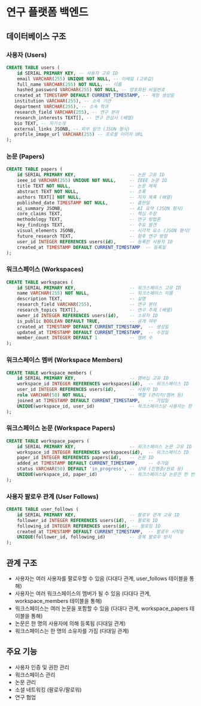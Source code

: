 # 연구 플랫폼 백엔드

## 데이터베이스 구조

### 사용자 (Users)
```sql
CREATE TABLE users (
    id SERIAL PRIMARY KEY, -- 사용자 고유 ID
    email VARCHAR(255) UNIQUE NOT NULL, -- 이메일 (고유값)
    full_name VARCHAR(255) NOT NULL, -- 이름
    hashed_password VARCHAR(255) NOT NULL, -- 암호화된 비밀번호
   created_at TIMESTAMP DEFAULT CURRENT_TIMESTAMP, -- 계정 생성일
   institution VARCHAR(255), -- 소속 기관
   department VARCHAR(255), -- 소속 학과
   research_field VARCHAR(255), -- 연구 분야
   research_interests TEXT[], -- 연구 관심사 (배열)
   bio TEXT, -- 자기소개
   external_links JSONB, -- 외부 링크 (JSON 형식)
   profile_image_url VARCHAR(255) -- 프로필 이미지 URL
);
```

### 논문 (Papers)
```sql
CREATE TABLE papers (
    id SERIAL PRIMARY KEY,                    -- 논문 고유 ID
    ieee_id VARCHAR(255) UNIQUE NOT NULL,     -- IEEE 논문 ID
    title TEXT NOT NULL,                      -- 논문 제목
    abstract TEXT NOT NULL,                   -- 초록
    authors TEXT[] NOT NULL,                  -- 저자 목록 (배열)
    published_date TIMESTAMP NOT NULL,        -- 출판일
    ai_summary JSONB,                         -- AI 요약 (JSON 형식)
    core_claims TEXT,                         -- 핵심 주장
    methodology TEXT,                         -- 연구 방법론
    key_findings TEXT,                        -- 주요 발견
    visual_elements JSONB,                    -- 시각적 요소 (JSON 형식)
    future_research TEXT,                     -- 향후 연구 방향
    user_id INTEGER REFERENCES users(id),     -- 등록한 사용자 ID
    created_at TIMESTAMP DEFAULT CURRENT_TIMESTAMP  -- 등록일
);
```

### 워크스페이스 (Workspaces)
```sql
CREATE TABLE workspaces (
    id SERIAL PRIMARY KEY,                    -- 워크스페이스 고유 ID
    name VARCHAR(255) NOT NULL,               -- 워크스페이스 이름
    description TEXT,                         -- 설명
    research_field VARCHAR(255),              -- 연구 분야
    research_topics TEXT[],                   -- 연구 주제 (배열)
    owner_id INTEGER REFERENCES users(id),    -- 소유자 ID
    is_public BOOLEAN DEFAULT TRUE,           -- 공개 여부
    created_at TIMESTAMP DEFAULT CURRENT_TIMESTAMP,  -- 생성일
    updated_at TIMESTAMP DEFAULT CURRENT_TIMESTAMP,  -- 수정일
    member_count INTEGER DEFAULT 1            -- 멤버 수
);
```

### 워크스페이스 멤버 (Workspace Members)
```sql
CREATE TABLE workspace_members (
    id SERIAL PRIMARY KEY,                    -- 멤버십 고유 ID
    workspace_id INTEGER REFERENCES workspaces(id),  -- 워크스페이스 ID
    user_id INTEGER REFERENCES users(id),     -- 사용자 ID
    role VARCHAR(50) NOT NULL,                -- 역할 (관리자/멤버 등)
    joined_at TIMESTAMP DEFAULT CURRENT_TIMESTAMP,   -- 가입일
    UNIQUE(workspace_id, user_id)             -- 워크스페이스당 사용자는 한 번만 가입 가능
);
```

### 워크스페이스 논문 (Workspace Papers)
```sql
CREATE TABLE workspace_papers (
    id SERIAL PRIMARY KEY,                    -- 워크스페이스 논문 고유 ID
    workspace_id INTEGER REFERENCES workspaces(id),  -- 워크스페이스 ID
    paper_id INTEGER REFERENCES papers(id),   -- 논문 ID
    added_at TIMESTAMP DEFAULT CURRENT_TIMESTAMP,    -- 추가일
    status VARCHAR(50) DEFAULT 'in_progress', -- 상태 (진행중/완료 등)
    UNIQUE(workspace_id, paper_id)            -- 워크스페이스당 논문은 한 번만 추가 가능
);
```

### 사용자 팔로우 관계 (User Follows)
```sql
CREATE TABLE user_follows (
    id SERIAL PRIMARY KEY,                    -- 팔로우 관계 고유 ID
    follower_id INTEGER REFERENCES users(id), -- 팔로워 ID
    following_id INTEGER REFERENCES users(id), -- 팔로잉 ID
    created_at TIMESTAMP DEFAULT CURRENT_TIMESTAMP,  -- 팔로우 시작일
    UNIQUE(follower_id, following_id)         -- 중복 팔로우 방지
);
```

## 관계 구조

- 사용자는 여러 사용자를 팔로우할 수 있음 (다대다 관계, user_follows 테이블을 통해)
- 사용자는 여러 워크스페이스의 멤버가 될 수 있음 (다대다 관계, workspace_members 테이블을 통해)
- 워크스페이스는 여러 논문을 포함할 수 있음 (다대다 관계, workspace_papers 테이블을 통해)
- 논문은 한 명의 사용자에 의해 등록됨 (다대일 관계)
- 워크스페이스는 한 명의 소유자를 가짐 (다대일 관계)

## 주요 기능
- 사용자 인증 및 권한 관리
- 워크스페이스 관리
- 논문 관리
- 소셜 네트워킹 (팔로우/팔로워)
- 연구 협업